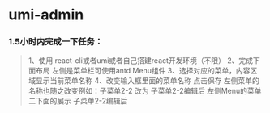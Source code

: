 # umi-admin

### 1.5小时内完成一下任务：
> 1、使用 react-cli或者umi或者自己搭建react开发环境（不限）
> 2、完成下面布局 左侧是菜单栏可使用antd Menu组件
> 3、选择对应的菜单，内容区域显示当前菜单名称 
> 4、改变输入框里面的菜单名称 点击保存 左侧菜单的名称也随之改变例如：子菜单2-2 改为 子菜单2-2编辑后 左侧Menu的菜单二下面的展示 子菜单2-2编辑后